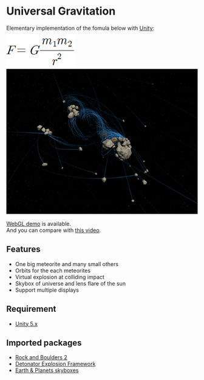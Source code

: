 # Universal Gravitation
Elementary implementation of the fomula below with [Unity](https://unity3d.com):  
![fomula](https://raw.githubusercontent.com/exawon/UniversalGravitation/master/fomula.png)  
![screenshot](https://raw.githubusercontent.com/exawon/UniversalGravitation/master/screenshot.png)  

[WebGL demo](https://developer.cloud.unity3d.com/share/-krXBhD5iG/webgl/) is available.  
And you can compare with [this video](https://www.youtube.com/watch?v=0jHsq36_NTU).

## Features
- One big meteorite and many small others
- Orbits for the each meteorites
- Virtual explosion at colliding impact
- Skybox of universe and lens flare of the sun
- Support multiple displays

## Requirement
- [Unity 5.x](http://unity3d.com/get-unity)

## Imported packages
- [Rock and Boulders 2](http://u3d.as/47g)
- [Detonator Explosion Framework](http://u3d.as/1qK)
- [Earth & Planets skyboxes](http://u3d.as/nxx)
